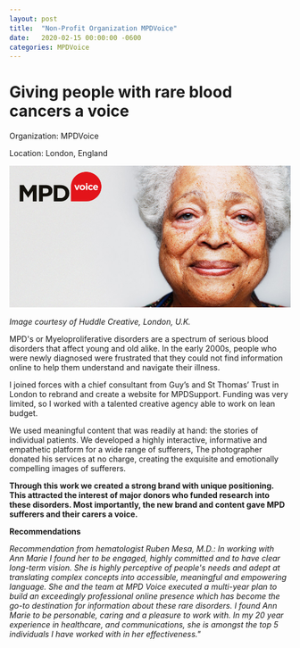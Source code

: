 ```yaml
---
layout: post
title:  "Non-Profit Organization MPDVoice"
date:   2020-02-15 00:00:00 -0600
categories: MPDVoice
---
```

# Giving people with rare blood cancers a voice

Organization: MPDVoice

Location: London, England

![mpd cover](/assets/img/mpd_cover.jpg)

_Image courtesy of Huddle Creative, London, U.K._

MPD's or Myeloproliferative disorders are a spectrum of serious blood disorders that affect young and old alike. In the early 2000s, people who were newly diagnosed were frustrated that they could not find information online to help them understand and navigate their illness. 

I joined forces with a chief consultant from Guy’s and St Thomas’ Trust in London to rebrand and create a website for MPDSupport. Funding was very limited, so I worked with a talented creative agency able to work on lean budget. 

We used meaningful content that was readily at hand: the stories of individual patients. We developed a highly interactive, informative and empathetic platform for a wide range of sufferers, The photographer donated his services at no charge, creating the exquisite and emotionally compelling images of sufferers. 

**Through this work we created a strong brand with unique positioning. This attracted the interest of major donors who funded research into these disorders. Most importantly, the new brand and content gave MPD sufferers and their carers a voice.**

**Recommendations**

_Recommendation from hematologist Ruben Mesa, M.D.: In working with Ann Marie I found her to be engaged, highly committed and to have clear long-term vision. She is highly perceptive of people's needs and adept at translating complex concepts into accessible, meaningful and empowering language. She and the team at MPD Voice executed a multi-year plan to build an exceedingly professional online presence which has become the go-to destination for information about these rare disorders. I found Ann Marie to be personable, caring and a pleasure to work with. In my 20 year experience in healthcare, and communications, she is amongst the top 5 individuals I have worked with in her effectiveness."_